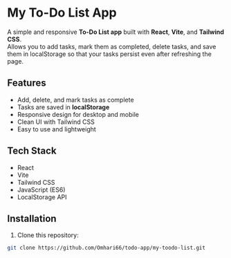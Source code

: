 # My To-Do List App

A simple and responsive **To-Do List app** built with **React**, **Vite**, and **Tailwind CSS**.  
Allows you to add tasks, mark them as completed, delete tasks, and save them in localStorage so that your tasks persist even after refreshing the page.

## Features
- Add, delete, and mark tasks as complete
- Tasks are saved in **localStorage**
- Responsive design for desktop and mobile
- Clean UI with Tailwind CSS
- Easy to use and lightweight

## Tech Stack
- React
- Vite
- Tailwind CSS
- JavaScript (ES6)
- LocalStorage API

## Installation
1. Clone this repository:
```bash
git clone https://github.com/Omhari66/todo-app/my-toodo-list.git
